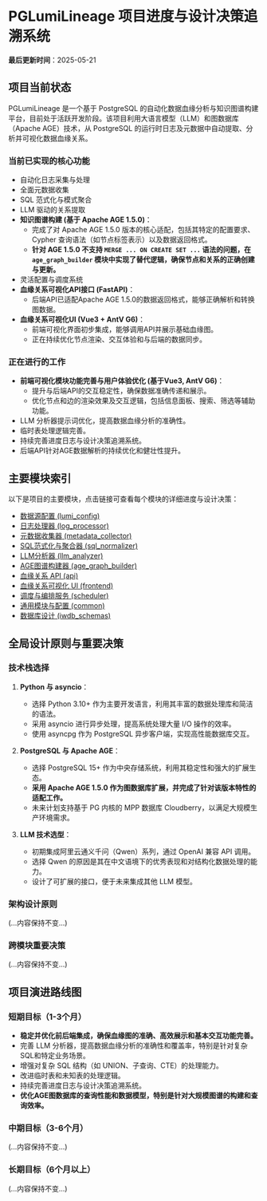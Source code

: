 # PGLumiLineage 项目进度与设计决策追溯系统

**最后更新时间**：2025-05-21

## 项目当前状态

PGLumiLineage 是一个基于 PostgreSQL 的自动化数据血缘分析与知识图谱构建平台，目前处于活跃开发阶段。该项目利用大语言模型（LLM）和图数据库（Apache AGE）技术，从 PostgreSQL 的运行时日志及元数据中自动提取、分析并可视化数据血缘关系。

### 当前已实现的核心功能

- 自动化日志采集与处理
- 全面元数据收集
- SQL 范式化与模式聚合
- LLM 驱动的关系提取
- **知识图谱构建 (基于 Apache AGE 1.5.0)**：
    - 完成了对 Apache AGE 1.5.0 版本的核心适配，包括其特定的配置要求、Cypher 查询语法（如节点标签表示）以及数据返回格式。
    - **针对 AGE 1.5.0 不支持 `MERGE ... ON CREATE SET ...` 语法的问题，在 `age_graph_builder` 模块中实现了替代逻辑，确保节点和关系的正确创建与更新。**
- 灵活配置与调度系统
- **血缘关系可视化API接口 (FastAPI)**：
    - 后端API已适配Apache AGE 1.5.0的数据返回格式，能够正确解析和转换图数据。
- **血缘关系可视化UI (Vue3 + AntV G6)**：
    - 前端可视化界面初步集成，能够调用API并展示基础血缘图。
    - 正在持续优化节点渲染、交互体验和与后端的数据同步。

### 正在进行的工作

- **前端可视化模块功能完善与用户体验优化 (基于Vue3, AntV G6)**：
    - 提升与后端API的交互稳定性，确保数据准确传递和展示。
    - 优化节点和边的渲染效果及交互逻辑，包括信息面板、搜索、筛选等辅助功能。
- LLM 分析器提示词优化，提高数据血缘分析的准确性。
- 临时表处理逻辑完善。
- 持续完善进度日志与设计决策追溯系统。
- 后端API针对AGE数据解析的持续优化和健壮性提升。

## 主要模块索引

以下是项目的主要模块，点击链接可查看每个模块的详细进度与设计决策：

- [数据源配置 (lumi_config)](./lumi_config_decisions.md)
- [日志处理器 (log_processor)](./log_processor_decisions.md)
- [元数据收集器 (metadata_collector)](./metadata_collector_decisions.md)
- [SQL范式化与聚合器 (sql_normalizer)](./sql_normalizer_decisions.md)
- [LLM分析器 (llm_analyzer)](./llm_analyzer_decisions.md)
- [AGE图谱构建器 (age_graph_builder)](./age_graph_decisions.md)
- [血缘关系 API (api)](./api_decisions.md)
- [血缘关系可视化 UI (frontend)](./ui_decisions.md)
- [调度与编排服务 (scheduler)](./scheduler_decisions.md)
- [通用模块与配置 (common)](./common_decisions.md)
- [数据库设计 (iwdb_schemas)](./database_design_decisions.md)

## 全局设计原则与重要决策

### 技术栈选择

1. **Python 与 asyncio**：
   - 选择 Python 3.10+ 作为主要开发语言，利用其丰富的数据处理库和简洁的语法。
   - 采用 asyncio 进行异步处理，提高系统处理大量 I/O 操作的效率。
   - 使用 asyncpg 作为 PostgreSQL 异步客户端，实现高性能数据库交互。

2. **PostgreSQL 与 Apache AGE**：
   - 选择 PostgreSQL 15+ 作为中央存储系统，利用其稳定性和强大的扩展生态。
   - **采用 Apache AGE 1.5.0 作为图数据库扩展，并完成了针对该版本特性的适配工作。**
   - 未来计划支持基于 PG 内核的 MPP 数据库 Cloudberry，以满足大规模生产环境需求。

3. **LLM 技术选型**：
   - 初期集成阿里云通义千问（Qwen）系列，通过 OpenAI 兼容 API 调用。
   - 选择 Qwen 的原因是其在中文语境下的优秀表现和对结构化数据处理的能力。
   - 设计了可扩展的接口，便于未来集成其他 LLM 模型。

### 架构设计原则
(...内容保持不变...)

### 跨模块重要决策
(...内容保持不变...)

## 项目演进路线图

### 短期目标（1-3个月）

- **稳定并优化前后端集成，确保血缘图的准确、高效展示和基本交互功能完善。**
- 完善 LLM 分析器，提高数据血缘分析的准确性和覆盖率，特别是针对复杂SQL和特定业务场景。
- 增强对复杂 SQL 结构（如 UNION、子查询、CTE）的处理能力。
- 改进临时表和未知表的处理逻辑。
- 持续完善进度日志与设计决策追溯系统。
- **优化AGE图数据库的查询性能和数据模型，特别是针对大规模图谱的构建和查询效率。**

### 中期目标（3-6个月）
(...内容保持不变...)

### 长期目标（6个月以上）
(...内容保持不变...)

